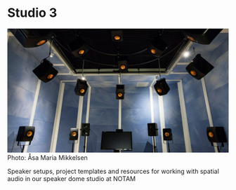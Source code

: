 # Studio 3
![Studio 3 - photo by Åsa Maria Mikkelsen](studio3-aasa-maria-mikkelsen.jpg)
Photo: Åsa Maria Mikkelsen

Speaker setups, project templates and resources for working with spatial audio in our speaker dome studio at NOTAM
